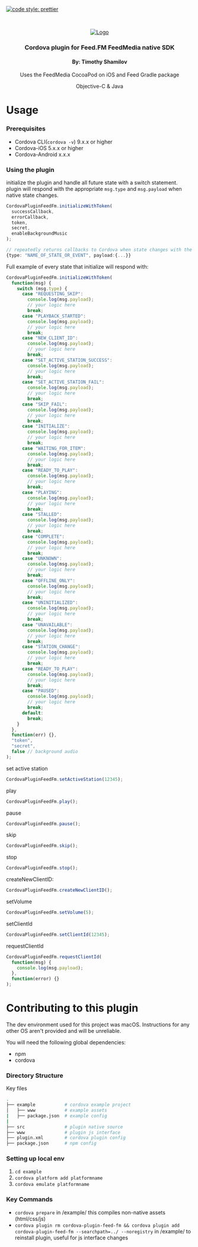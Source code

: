 <!-- PROJECT SHIELDS -->

[![code style: prettier](https://img.shields.io/badge/code_style-prettier-ff69b4.svg?style=flat-square)](https://github.com/prettier/prettier)

<!-- PROJECT LOGO -->
<br />
<p align="center">
  <a href="#">
    <img src="https://feed.fm/images/feedfm-logo-greyred.png" alt="Logo">
  </a>
  <h3 align="center">Cordova plugin for Feed.FM FeedMedia native SDK</h2>
  <h4 align="center">By: Timothy Shamilov</h4>
  <p align="center">
    Uses the FeedMedia CocoaPod on iOS and Feed Gradle package
  </p>
    <p align="center">
    Objective-C & Java
  </p>
</p>

# Usage

### Prerequisites

- Cordova CLI(`cordova -v`) 9.x.x or higher
- Cordova-iOS 5.x.x or higher
- Cordova-Android x.x.x

### Using the plugin

initialize the plugin and handle all future state with a switch statement.
plugin will respond with the appropriate `msg.type` and `msg.payload` when native state changes.

```typescript
CordovaPluginFeedFm.initializeWithToken(
  successCallback,
  errorCallback,
  token,
  secret,
  enableBackgroundMusic
);

// repeatedly returns callbacks to Cordova when state changes with the following Object shape
{type: "NAME_OF_STATE_OR_EVENT", payload:{...}}
```

Full example of every state that initialize will respond with:

```typescript
CordovaPluginFeedFm.initializeWithToken(
  function(msg) {
    switch (msg.type) {
      case "REQUESTING_SKIP":
        console.log(msg.payload);
        // your logic here
        break;
      case "PLAYBACK_STARTED":
        console.log(msg.payload);
        // your logic here
        break;
      case "NEW_CLIENT_ID":
        console.log(msg.payload);
        // your logic here
        break;
      case "SET_ACTIVE_STATION_SUCCESS":
        console.log(msg.payload);
        // your logic here
        break;
      case "SET_ACTIVE_STATION_FAIL":
        console.log(msg.payload);
        // your logic here
        break;
      case "SKIP_FAIL":
        console.log(msg.payload);
        // your logic here
        break;
      case "INITIALIZE":
        console.log(msg.payload);
        // your logic here
        break;
      case "WAITING_FOR_ITEM":
        console.log(msg.payload);
        // your logic here
        break;
      case "READY_TO_PLAY":
        console.log(msg.payload);
        // your logic here
        break;
      case "PLAYING":
        console.log(msg.payload);
        // your logic here
        break;
      case "STALLED":
        console.log(msg.payload);
        // your logic here
        break;
      case "COMPLETE":
        console.log(msg.payload);
        // your logic here
        break;
      case "UNKNOWN":
        console.log(msg.payload);
        // your logic here
        break;
      case "OFFLINE_ONLY":
        console.log(msg.payload);
        // your logic here
        break;
      case "UNINITIALIZED":
        console.log(msg.payload);
        // your logic here
        break;
      case "UNAVAILABLE":
        console.log(msg.payload);
        // your logic here
        break;
      case "STATION_CHANGE":
        console.log(msg.payload);
        // your logic here
        break;
      case "READY_TO_PLAY":
        console.log(msg.payload);
        // your logic here
        break;
      case "PAUSED":
        console.log(msg.payload);
        // your logic here
        break;
      default:
        break;
    }
  },
  function(err) {},
  "token",
  "secret",
  false // background audio
);
```

set active station

```typescript
CordovaPluginFeedFm.setActiveStation(12345);
```

play

```typescript
CordovaPluginFeedFm.play();
```

pause

```typescript
CordovaPluginFeedFm.pause();
```

skip

```typescript
CordovaPluginFeedFm.skip();
```

stop

```typescript
CordovaPluginFeedFm.stop();
```

createNewClientID:

```typescript
CordovaPluginFeedFm.createNewClientID();
```

setVolume

```typescript
CordovaPluginFeedFm.setVolume(5);
```

setClientId

```typescript
CordovaPluginFeedFm.setClientId(12345);
```

requestClientId

```typescript
CordovaPluginFeedFm.requestClientId(
  function(msg) {
    console.log(msg.payload);
  },
  function(error) {}
);
```

# Contributing to this plugin

The dev environment used for this project was macOS. Instructions for any other OS aren't provided and will be unreliable.

You will need the following global dependencies:

- npm
- cordova

### Directory Structure

Key files

```sh
.
├── example           # cordova example project
│   ├── www           # example assets
|   ├── package.json  # example config
|
├── src               # plugin native source
├── www               # plugin js interface
├── plugin.xml        # cordova plugin config
├── package.json      # npm config
```

### Setting up local env

1. `cd example`
2. `cordova platform add platformname`
3. `cordova emulate platformname`

### Key Commands

- `cordova prepare` in /example/ this compiles non-native assets (html/css/js)
- `cordova plugin rm cordova-plugin-feed-fm && cordova plugin add cordova-plugin-feed-fm --searchpath=../ --noregistry` in /example/ to reinstall plugin, useful for js interface changes

<!-- MARKDOWN LINKS & IMAGES -->

[product-screenshot]: https://raw.githubusercontent.com/othneildrew/Best-README-Template/master/screenshot.png
